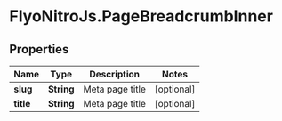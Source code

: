 # FlyoNitroJs.PageBreadcrumbInner

## Properties

Name | Type | Description | Notes
------------ | ------------- | ------------- | -------------
**slug** | **String** | Meta page title | [optional] 
**title** | **String** | Meta page title | [optional] 


